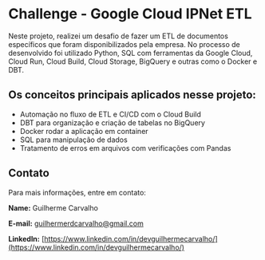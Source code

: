# Challenge - Google Cloud IPNet ETL

Neste projeto, realizei um desafio de fazer um ETL de documentos específicos que foram disponibilizados pela empresa. No processo de desenvolvido foi utilizado Python, SQL com ferramentas da Google Cloud, Cloud Run, Cloud Build, Cloud Storage, BigQuery e outras como o Docker e DBT.

## Os conceitos principais aplicados nesse projeto:

* Automação no fluxo de ETL e CI/CD com o Cloud Build
* DBT para organização e criação de tabelas no BigQuery
* Docker rodar a aplicação em container
* SQL para manipulação de dados
* Tratamento de erros em arquivos com verificações com Pandas

## Contato

Para mais informações, entre em contato:

**Name:** Guilherme Carvalho

**E-mail:** guilhermerdcarvalho@gmail.com

**LinkedIn:** [https://www.linkedin.com/in/devguilhermecarvalho/](https://www.linkedin.com/in/devguilhermecarvalho/)
